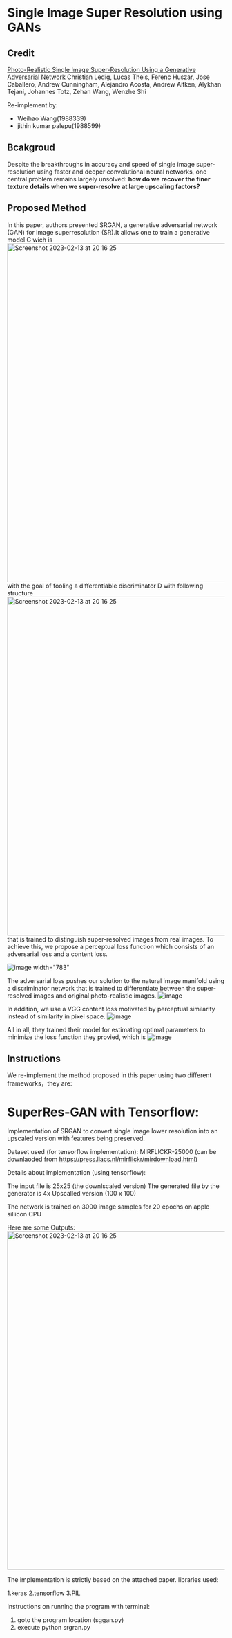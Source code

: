 # Single Image Super Resolution using GANs
## Credit
[Photo-Realistic Single Image Super-Resolution Using a Generative Adversarial Network](https://arxiv.org/abs/1609.04802)
Christian Ledig, Lucas Theis, Ferenc Huszar, Jose Caballero, Andrew Cunningham, Alejandro Acosta, Andrew Aitken, Alykhan Tejani, Johannes Totz, Zehan Wang, Wenzhe Shi


Re-implement by:
 - Weihao Wang(1988339)
 - jithin kumar palepu(1988599)
## Bcakgroud
Despite the breakthroughs in accuracy and speed of single image super-resolution using faster and deeper convolutional neural networks, one central problem remains largely unsolved: **how do we recover the finer texture details when we super-resolve at large upscaling factors?**
## Proposed Method
In this paper, authors presented SRGAN, a generative adversarial network (GAN) for image superresolution (SR).It allows one to train a generative model G wich is
<img width="783" alt="Screenshot 2023-02-13 at 20 16 25" src="https://github.com/https-deeplearning-ai/GANs-Public/blob/master/SRGAN-Generator.png?raw=true">
with the goal of fooling a differentiable discriminator D with following structure
<img width="783" alt="Screenshot 2023-02-13 at 20 16 25" src="https://github.com/https-deeplearning-ai/GANs-Public/blob/master/SRGAN-Discriminator.png?raw=true">
that is trained to distinguish super-resolved images from real images.
To achieve this, we propose a perceptual loss function which consists of an adversarial loss and a content loss.

![image width="783"](https://user-images.githubusercontent.com/50286429/218705342-d7062804-50b9-4fe5-a22c-a1ca602374d2.png)



The adversarial loss pushes our solution to the natural image manifold using a discriminator network that is trained to differentiate between the super-resolved images and original photo-realistic images.
![image](https://user-images.githubusercontent.com/50286429/218705557-3d6aac46-5a3b-4b11-95fa-85e31164d3a5.png)

In addition, we use a VGG content loss motivated by perceptual similarity instead of similarity in pixel space.
![image](https://user-images.githubusercontent.com/50286429/218706873-ec46ed92-5b6a-4dfc-ad18-7c5109123a3a.png)


All in all, they trained their model for estimating optimal parameters to minimize the loss function they provied, which is
![image](https://user-images.githubusercontent.com/50286429/218706661-45c85a26-d489-4d1d-8aad-ca37a6ec28dd.png)

## Instructions
We re-implement the method proposed in this paper using two different frameworks，they are:







# SuperRes-GAN with Tensorflow:
Implementation of SRGAN to convert single image lower resolution into an upscaled version with features being preserved. 

Dataset used (for tensorflow implementation): 
MIRFLICKR-25000 (can be downlaoded from https://press.liacs.nl/mirflickr/mirdownload.html) 

Details about implementation (using tensorflow): 

The input file is 25x25 (the downlscaled version) 
The generated file by the generator is 4x Upscalled version (100 x 100)

The network is trained on 3000 image samples for 20 epochs on apple sillicon CPU

Here are some Outputs:
<img width="783" alt="Screenshot 2023-02-13 at 20 16 25" src="https://user-images.githubusercontent.com/44967770/218552918-71e60a93-4e04-4440-9e7c-614600c34ada.png">

The implementation is strictly based on the attached paper. 
libraries used:

1.keras
2.tensorflow
3.PIL

Instructions on running the program with terminal:
1. goto the program location (sggan.py)
2. execute python srgran.py





